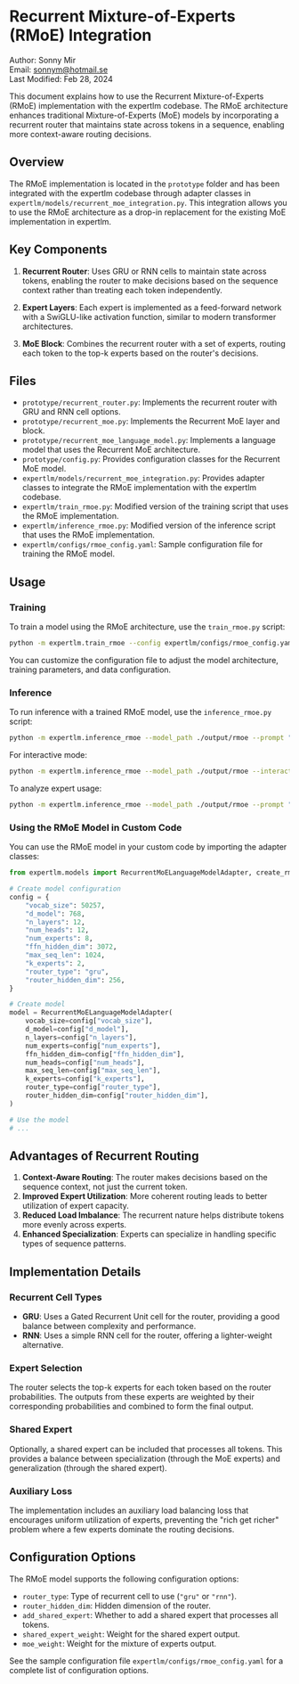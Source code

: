 # Recurrent Mixture-of-Experts (RMoE) Integration

Author: Sonny Mir  
Email: sonnym@hotmail.se  
Last Modified: Feb 28, 2024

This document explains how to use the Recurrent Mixture-of-Experts (RMoE) implementation with the expertlm codebase. The RMoE architecture enhances traditional Mixture-of-Experts (MoE) models by incorporating a recurrent router that maintains state across tokens in a sequence, enabling more context-aware routing decisions.

## Overview

The RMoE implementation is located in the `prototype` folder and has been integrated with the expertlm codebase through adapter classes in `expertlm/models/recurrent_moe_integration.py`. This integration allows you to use the RMoE architecture as a drop-in replacement for the existing MoE implementation in expertlm.

## Key Components

1. **Recurrent Router**: Uses GRU or RNN cells to maintain state across tokens, enabling the router to make decisions based on the sequence context rather than treating each token independently.

2. **Expert Layers**: Each expert is implemented as a feed-forward network with a SwiGLU-like activation function, similar to modern transformer architectures.

3. **MoE Block**: Combines the recurrent router with a set of experts, routing each token to the top-k experts based on the router's decisions.

## Files

- `prototype/recurrent_router.py`: Implements the recurrent router with GRU and RNN cell options.
- `prototype/recurrent_moe.py`: Implements the Recurrent MoE layer and block.
- `prototype/recurrent_moe_language_model.py`: Implements a language model that uses the Recurrent MoE architecture.
- `prototype/config.py`: Provides configuration classes for the Recurrent MoE model.
- `expertlm/models/recurrent_moe_integration.py`: Provides adapter classes to integrate the RMoE implementation with the expertlm codebase.
- `expertlm/train_rmoe.py`: Modified version of the training script that uses the RMoE implementation.
- `expertlm/inference_rmoe.py`: Modified version of the inference script that uses the RMoE implementation.
- `expertlm/configs/rmoe_config.yaml`: Sample configuration file for training the RMoE model.

## Usage

### Training

To train a model using the RMoE architecture, use the `train_rmoe.py` script:

```bash
python -m expertlm.train_rmoe --config expertlm/configs/rmoe_config.yaml
```

You can customize the configuration file to adjust the model architecture, training parameters, and data configuration.

### Inference

To run inference with a trained RMoE model, use the `inference_rmoe.py` script:

```bash
python -m expertlm.inference_rmoe --model_path ./output/rmoe --prompt "Once upon a time" --max_new_tokens 100
```

For interactive mode:

```bash
python -m expertlm.inference_rmoe --model_path ./output/rmoe --interactive
```

To analyze expert usage:

```bash
python -m expertlm.inference_rmoe --model_path ./output/rmoe --prompt "Once upon a time" --analyze
```

### Using the RMoE Model in Custom Code

You can use the RMoE model in your custom code by importing the adapter classes:

```python
from expertlm.models import RecurrentMoELanguageModelAdapter, create_rmoe_config_from_dict

# Create model configuration
config = {
    "vocab_size": 50257,
    "d_model": 768,
    "n_layers": 12,
    "num_heads": 12,
    "num_experts": 8,
    "ffn_hidden_dim": 3072,
    "max_seq_len": 1024,
    "k_experts": 2,
    "router_type": "gru",
    "router_hidden_dim": 256,
}

# Create model
model = RecurrentMoELanguageModelAdapter(
    vocab_size=config["vocab_size"],
    d_model=config["d_model"],
    n_layers=config["n_layers"],
    num_experts=config["num_experts"],
    ffn_hidden_dim=config["ffn_hidden_dim"],
    num_heads=config["num_heads"],
    max_seq_len=config["max_seq_len"],
    k_experts=config["k_experts"],
    router_type=config["router_type"],
    router_hidden_dim=config["router_hidden_dim"],
)

# Use the model
# ...
```

## Advantages of Recurrent Routing

1. **Context-Aware Routing**: The router makes decisions based on the sequence context, not just the current token.
2. **Improved Expert Utilization**: More coherent routing leads to better utilization of expert capacity.
3. **Reduced Load Imbalance**: The recurrent nature helps distribute tokens more evenly across experts.
4. **Enhanced Specialization**: Experts can specialize in handling specific types of sequence patterns.

## Implementation Details

### Recurrent Cell Types

- **GRU**: Uses a Gated Recurrent Unit cell for the router, providing a good balance between complexity and performance.
- **RNN**: Uses a simple RNN cell for the router, offering a lighter-weight alternative.

### Expert Selection

The router selects the top-k experts for each token based on the router probabilities. The outputs from these experts are weighted by their corresponding probabilities and combined to form the final output.

### Shared Expert

Optionally, a shared expert can be included that processes all tokens. This provides a balance between specialization (through the MoE experts) and generalization (through the shared expert).

### Auxiliary Loss

The implementation includes an auxiliary load balancing loss that encourages uniform utilization of experts, preventing the "rich get richer" problem where a few experts dominate the routing decisions.

## Configuration Options

The RMoE model supports the following configuration options:

- `router_type`: Type of recurrent cell to use (`"gru"` or `"rnn"`).
- `router_hidden_dim`: Hidden dimension of the router.
- `add_shared_expert`: Whether to add a shared expert that processes all tokens.
- `shared_expert_weight`: Weight for the shared expert output.
- `moe_weight`: Weight for the mixture of experts output.

See the sample configuration file `expertlm/configs/rmoe_config.yaml` for a complete list of configuration options. 
